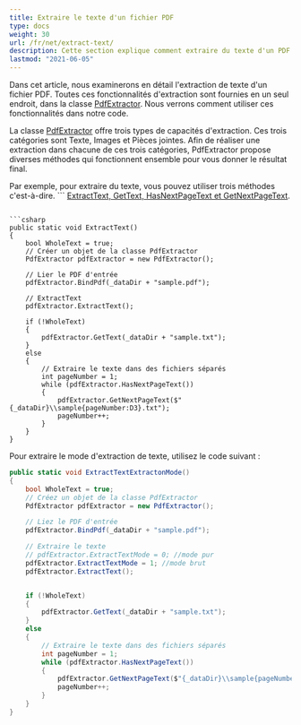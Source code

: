 ```yaml
---
title: Extraire le texte d'un fichier PDF
type: docs
weight: 30
url: /fr/net/extract-text/
description: Cette section explique comment extraire du texte d'un PDF en utilisant la classe PdfExtractor.
lastmod: "2021-06-05"
---
```


Dans cet article, nous examinerons en détail l'extraction de texte d'un fichier PDF. Toutes ces fonctionnalités d'extraction sont fournies en un seul endroit, dans la classe [PdfExtractor](https://reference.aspose.com/pdf/net/aspose.pdf.facades/pdfextractor). Nous verrons comment utiliser ces fonctionnalités dans notre code.

La classe [PdfExtractor](https://reference.aspose.com/pdf/net/aspose.pdf.facades/pdfextractor) offre trois types de capacités d'extraction. Ces trois catégories sont Texte, Images et Pièces jointes. Afin de réaliser une extraction dans chacune de ces trois catégories, PdfExtractor propose diverses méthodes qui fonctionnent ensemble pour vous donner le résultat final.

Par exemple, pour extraire du texte, vous pouvez utiliser trois méthodes c'est-à-dire. ```
[ExtractText, GetText, HasNextPageText et GetNextPageText](https://reference.aspose.com/pdf/net/aspose.pdf.facades/pdfextractor/methods/index).
``` Maintenant, afin de commencer à extraire du texte, tout d'abord, vous devez appeler la méthode [ExtractText](https://reference.aspose.com/pdf/net/aspose.pdf.facades/pdfextractor/methods/extracttext/index); cela extraira le texte du fichier PDF et le stockera en mémoire. Après cela, la méthode [GetText](https://reference.aspose.com/pdf/net/aspose.pdf.facades/pdfextractor/methods/gettext/index) prendra ce texte extrait et le sauvegardera sur le disque à l'emplacement spécifié dans un fichier. [HasNextPageText](https://reference.aspose.com/pdf/net/aspose.pdf.facades/pdfextractor/methods/hasnextpagetext) vous aide à parcourir chaque page et à vérifier si la page suivante contient du texte ou non. Si elle contient du texte, alors [GetNextPageText](https://reference.aspose.com/pdf/net/aspose.pdf.facades/pdfextractor/methods/getnextpagetext/index) vous aidera à sauvegarder le texte d'une page individuelle dans le fichier.

```csharp
public static void ExtractText()
{
    bool WholeText = true;
    // Créer un objet de la classe PdfExtractor
    PdfExtractor pdfExtractor = new PdfExtractor();

    // Lier le PDF d'entrée
    pdfExtractor.BindPdf(_dataDir + "sample.pdf");

    // ExtractText
    pdfExtractor.ExtractText();

    if (!WholeText)
    {
        pdfExtractor.GetText(_dataDir + "sample.txt");
    }
    else
    {
        // Extraire le texte dans des fichiers séparés
        int pageNumber = 1;
        while (pdfExtractor.HasNextPageText())
        {
            pdfExtractor.GetNextPageText($"{_dataDir}\\sample{pageNumber:D3}.txt");
            pageNumber++;
        }
    }
}
```
Pour extraire le mode d'extraction de texte, utilisez le code suivant :

```csharp
public static void ExtractTextExtractonMode()
{
    bool WholeText = true;
    // Créez un objet de la classe PdfExtractor
    PdfExtractor pdfExtractor = new PdfExtractor();

    // Liez le PDF d'entrée
    pdfExtractor.BindPdf(_dataDir + "sample.pdf");

    // Extraire le texte
    // pdfExtractor.ExtractTextMode = 0; //mode pur
    pdfExtractor.ExtractTextMode = 1; //mode brut
    pdfExtractor.ExtractText();


    if (!WholeText)
    {
        pdfExtractor.GetText(_dataDir + "sample.txt");
    }
    else
    {
        // Extraire le texte dans des fichiers séparés
        int pageNumber = 1;
        while (pdfExtractor.HasNextPageText())
        {
            pdfExtractor.GetNextPageText($"{_dataDir}\\sample{pageNumber:D3}.txt");
            pageNumber++;
        }
    }
}
```